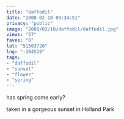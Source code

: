 ```yaml
---
title: "daffodil"
date: "2008-02-10 09:34:51"
privacy: "public"
image: "2008/02/10/daffodil/daffodil.jpg"
views: "57"
faves: "0"
lat: "51503720"
lng: "-204529"
tags:
- "daffodil"
- "sunset"
- "flower"
- "spring"
---
```

has spring come early?

taken in a gorgeous sunset in Holland Park<a href="/photos/2008/02/12/daffodil"></a>
